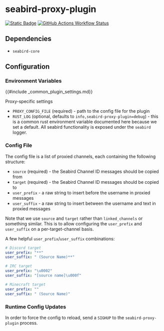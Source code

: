 # seabird-proxy-plugin

[![Static Badge](https://img.shields.io/badge/repository-blue?logo=git&label=%20&labelColor=grey&color=blue)](https://github.com/seabird-chat/seabird-proxy-plugin)
[![GitHub Actions Workflow Status](https://img.shields.io/github/actions/workflow/status/seabird-chat/seabird-proxy-plugin/docker-publish.yml)](https://github.com/seabird-chat/seabird-proxy-plugin/actions/workflows/docker-publish.yml)

## Dependencies

- `seabird-core`

## Configuration

### Environment Variables

{{#include _common_plugin_settings.md}}

Proxy-specific settings

- `PROXY_CONFIG_FILE` (required) - path to the config file for the plugin
- `RUST_LOG` (optional, defaults to `info,seabird-proxy-plugin=debug`) - this is
  a common rust environment variable documented here because we set a default.
  All seabird functionality is exposed under the `seabird` logger.

### Config File

The config file is a list of proxied channels, each containing the following
structure:

- `source` (required) - the Seabird Channel ID messages should be copied from
- `target` (required) - the Seabird Channel ID messages should be copied to
- `user_prefix` - a raw string to insert before the username in proxied messages
- `user_suffix` - a raw string to insert between the username and text in
  proxied messages

Note that we use `source` and `target` rather than `linked_channels` or
something similar. This is to allow configuring the `user_prefix` and
`user_suffix` on a per-target-channel basis.

A few helpful `user_prefix`/`user_suffix` combinations:

``` yaml
# Discord target
user_prefix: "**"
user_suffix: " (Source Name)**"

# IRC target
user_prefix: "\u0002"
user_suffix: "[source name]\u000f"

# Minecraft target
user_prefix: ""
user_suffix: " (Source Name)"
```

### Runtime Config Updates

In order to force the config to reload, send a `SIGHUP` to the
`seabird-proxy-plugin` process.
